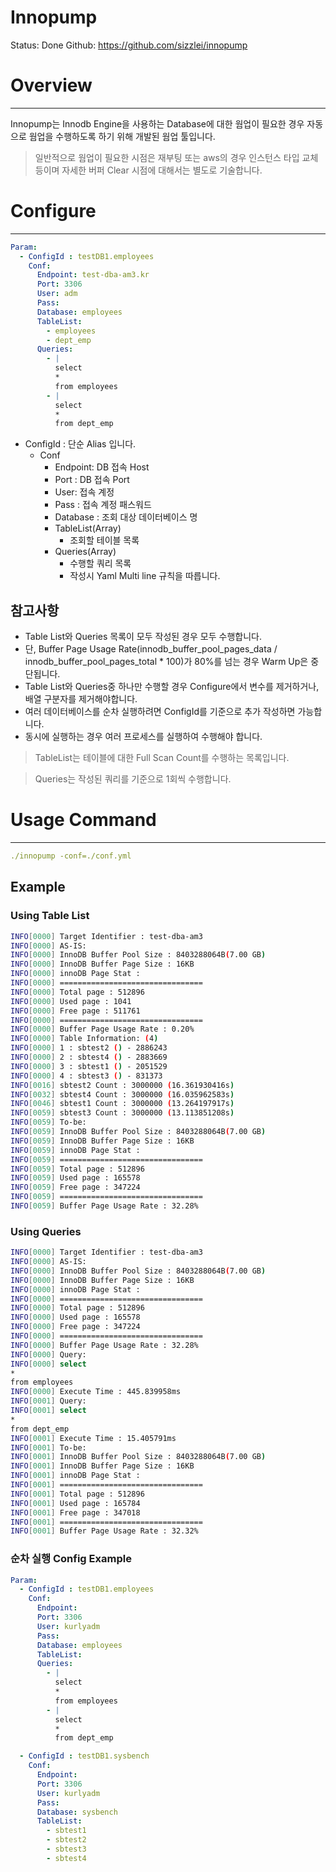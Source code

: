 # Innopump

Status: Done
Github: https://github.com/sizzlei/innopump

# Overview

---

Innopump는 Innodb Engine을 사용하는 Database에 대한 웜업이 필요한 경우 자동으로 웜업을 수행하도록 하기 위해 개발된 웜업 툴입니다. 

> 일반적으로 웜업이 필요한 시점은 재부팅 또는 aws의 경우 인스턴스 타입 교체 등이며 자세한 버퍼 Clear 시점에 대해서는 별도로 기술합니다.
> 

# Configure

---

```yaml
Param:  
  - ConfigId : testDB1.employees
    Conf:
      Endpoint: test-dba-am3.kr
      Port: 3306
      User: adm
      Pass: 
      Database: employees
      TableList:
        - employees
        - dept_emp
      Queries:
        - | 
          select 
          *
          from employees
        - | 
          select
          *
          from dept_emp
```

- ConfigId : 단순 Alias 입니다.
    - Conf
        - Endpoint: DB 접속 Host
        - Port : DB 접속 Port
        - User: 접속 계정
        - Pass : 접속 계정 패스워드
        - Database : 조회 대상 데이터베이스 명
        - TableList(Array)
            - 조회할 테이블 목록
        - Queries(Array)
            - 수행할 쿼리 목록
            - 작성시 Yaml Multi line 규칙을 따릅니다.

## 참고사항

- Table List와 Queries 목록이 모두 작성된 경우 모두 수행합니다.
- 단, Buffer Page Usage Rate(innodb_buffer_pool_pages_data / innodb_buffer_pool_pages_total * 100)가 80%를 넘는 경우 Warm Up은 중단됩니다.
- Table List와 Queries중 하나만 수행할 경우 Configure에서 변수를 제거하거나, 배열 구분자를 제거해야합니다.
- 여러 데이터베이스를 순차 실행하려면 ConfigId를 기준으로 추가 작성하면 가능합니다.
- 동시에 실행하는 경우 여러 프로세스를 실행하여 수행해야 합니다.

> TableList는 테이블에 대한 Full Scan Count를 수행하는 목록입니다.
> 

> Queries는 작성된 쿼리를 기준으로 1회씩 수행합니다.
> 

# Usage Command

---

```yaml
./innopump -conf=./conf.yml
```

## Example

### Using Table List

```bash
INFO[0000] Target Identifier : test-dba-am3 
INFO[0000] AS-IS:                                       
INFO[0000] InnoDB Buffer Pool Size : 8403288064B(7.00 GB) 
INFO[0000] InnoDB Buffer Page Size : 16KB               
INFO[0000] innoDB Page Stat :                           
INFO[0000] ================================             
INFO[0000] Total page : 512896                          
INFO[0000] Used page : 1041                             
INFO[0000] Free page : 511761                           
INFO[0000] ================================             
INFO[0000] Buffer Page Usage Rate : 0.20%               
INFO[0000] Table Information: (4)                       
INFO[0000] 1 : sbtest2 () - 2886243                     
INFO[0000] 2 : sbtest4 () - 2883669                     
INFO[0000] 3 : sbtest1 () - 2051529                     
INFO[0000] 4 : sbtest3 () - 831373                      
INFO[0016] sbtest2 Count : 3000000 (16.361930416s)      
INFO[0032] sbtest4 Count : 3000000 (16.035962583s)      
INFO[0046] sbtest1 Count : 3000000 (13.264197917s)      
INFO[0059] sbtest3 Count : 3000000 (13.113851208s)      
INFO[0059] To-be:                                       
INFO[0059] InnoDB Buffer Pool Size : 8403288064B(7.00 GB) 
INFO[0059] InnoDB Buffer Page Size : 16KB               
INFO[0059] innoDB Page Stat :                           
INFO[0059] ================================             
INFO[0059] Total page : 512896                          
INFO[0059] Used page : 165578                           
INFO[0059] Free page : 347224                           
INFO[0059] ================================             
INFO[0059] Buffer Page Usage Rate : 32.28% 
```

### Using Queries

```bash
INFO[0000] Target Identifier : test-dba-am3
INFO[0000] AS-IS:                                       
INFO[0000] InnoDB Buffer Pool Size : 8403288064B(7.00 GB) 
INFO[0000] InnoDB Buffer Page Size : 16KB               
INFO[0000] innoDB Page Stat :                           
INFO[0000] ================================             
INFO[0000] Total page : 512896                          
INFO[0000] Used page : 165578                           
INFO[0000] Free page : 347224                           
INFO[0000] ================================             
INFO[0000] Buffer Page Usage Rate : 32.28%              
INFO[0000] Query:                                       
INFO[0000] select 
*
from employees                     
INFO[0000] Execute Time : 445.839958ms                  
INFO[0001] Query:                                       
INFO[0001] select
*
from dept_emp                       
INFO[0001] Execute Time : 15.405791ms                   
INFO[0001] To-be:                                       
INFO[0001] InnoDB Buffer Pool Size : 8403288064B(7.00 GB) 
INFO[0001] InnoDB Buffer Page Size : 16KB               
INFO[0001] innoDB Page Stat :                           
INFO[0001] ================================             
INFO[0001] Total page : 512896                          
INFO[0001] Used page : 165784                           
INFO[0001] Free page : 347018                           
INFO[0001] ================================             
INFO[0001] Buffer Page Usage Rate : 32.32%
```

### 순차 실행 Config Example

```yaml
Param:  
  - ConfigId : testDB1.employees
    Conf:
      Endpoint: 
      Port: 3306
      User: kurlyadm
      Pass: 
      Database: employees
      TableList:
      Queries:
        - | 
          select 
          *
          from employees
        - | 
          select
          *
          from dept_emp

  - ConfigId : testDB1.sysbench
    Conf:
      Endpoint: 
      Port: 3306
      User: kurlyadm
      Pass: 
      Database: sysbench
      TableList:
        - sbtest1
        - sbtest2
        - sbtest3
        - sbtest4
```